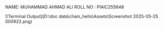 NAME: MUHAMMAD AHMAD ALI
ROLL NO : PIAIC255648

![Terminal Output](D:\doc data\chain_hello\Assets\Screenshot 2025-05-25 000922.png)